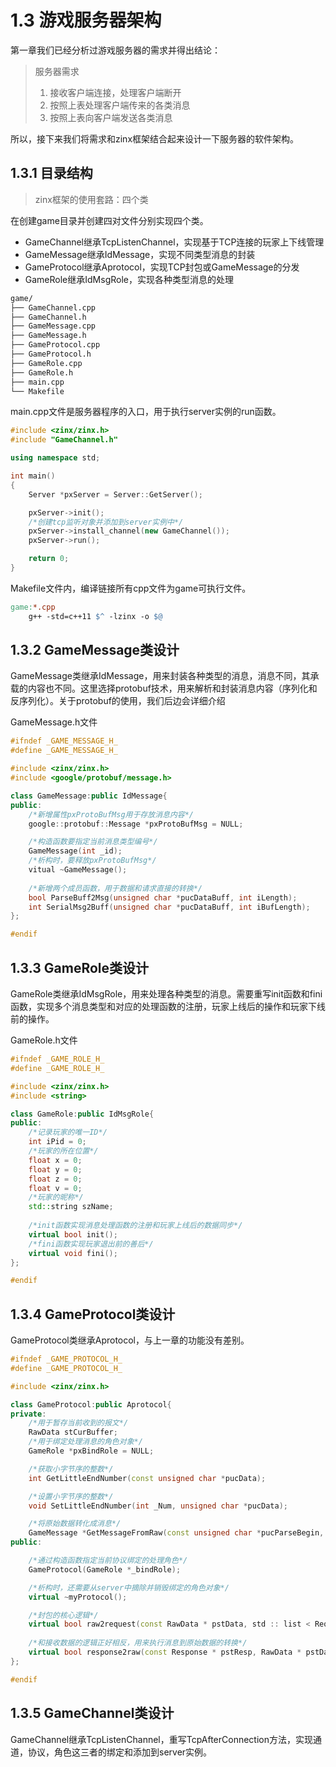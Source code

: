 # 1.3 游戏服务器架构

第一章我们已经分析过游戏服务器的需求并得出结论：

> 服务器需求  
> 1. 接收客户端连接，处理客户端断开  
> 2. 按照上表处理客户端传来的各类消息  
> 3. 按照上表向客户端发送各类消息

所以，接下来我们将需求和zinx框架结合起来设计一下服务器的软件架构。 

## 1.3.1 目录结构

> zinx框架的使用套路：四个类

在创建game目录并创建四对文件分别实现四个类。

+ GameChannel继承TcpListenChannel，实现基于TCP连接的玩家上下线管理
+ GameMessage继承IdMessage，实现不同类型消息的封装
+ GameProtocol继承Aprotocol，实现TCP封包或GameMessage的分发
+ GameRole继承IdMsgRole，实现各种类型消息的处理

```bash
game/
├── GameChannel.cpp
├── GameChannel.h
├── GameMessage.cpp
├── GameMessage.h
├── GameProtocol.cpp
├── GameProtocol.h
├── GameRole.cpp
├── GameRole.h
├── main.cpp
└── Makefile
```

main.cpp文件是服务器程序的入口，用于执行server实例的run函数。

```cpp
#include <zinx/zinx.h>
#include "GameChannel.h"

using namespace std;

int main()
{
    Server *pxServer = Server::GetServer();

    pxServer->init();
    /*创建tcp监听对象并添加到server实例中*/
    pxServer->install_channel(new GameChannel());
    pxServer->run();

    return 0;
}
```

Makefile文件内，编译链接所有cpp文件为game可执行文件。

```Makefile
game:*.cpp
	g++ -std=c++11 $^ -lzinx -o $@
```

## 1.3.2 GameMessage类设计

GameMessage类继承IdMessage，用来封装各种类型的消息，消息不同，其承载的内容也不同。这里选择protobuf技术，用来解析和封装消息内容（序列化和反序列化）。关于protobuf的使用，我们后边会详细介绍

GameMessage.h文件

```cpp
#ifndef _GAME_MESSAGE_H_
#define _GAME_MESSAGE_H_

#include <zinx/zinx.h>
#include <google/protobuf/message.h>

class GameMessage:public IdMessage{
public:
    /*新增属性pxProtoBufMsg用于存放消息内容*/
    google::protobuf::Message *pxProtoBufMsg = NULL;

    /*构造函数要指定当前消息类型编号*/
    GameMessage(int _id);
    /*析构时，要释放pxProtoBufMsg*/
    vitual ~GameMessage();
    
    /*新增两个成员函数，用于数据和请求直接的转换*/
    bool ParseBuff2Msg(unsigned char *pucDataBuff, int iLength);
    int SerialMsg2Buff(unsigned char *pucDataBuff, int iBufLength);
};

#endif
```

## 1.3.3 GameRole类设计

GameRole类继承IdMsgRole，用来处理各种类型的消息。需要重写init函数和fini函数，实现多个消息类型和对应的处理函数的注册，玩家上线后的操作和玩家下线前的操作。

GameRole.h文件

```cpp
#ifndef _GAME_ROLE_H_
#define _GAME_ROLE_H_

#include <zinx/zinx.h>
#include <string>

class GameRole:public IdMsgRole{
public:
    /*记录玩家的唯一ID*/
    int iPid = 0;
    /*玩家的所在位置*/
    float x = 0;
    float y = 0;
    float z = 0;
    float v = 0;
    /*玩家的昵称*/
    std::string szName;
    
    /*init函数实现消息处理函数的注册和玩家上线后的数据同步*/
    virtual bool init();
    /*fini函数实现玩家退出前的善后*/
    virtual void fini();
};

#endif
```

## 1.3.4 GameProtocol类设计

GameProtocol类继承Aprotocol，与上一章的功能没有差别。

```cpp
#ifndef _GAME_PROTOCOL_H_
#define _GAME_PROTOCOL_H_

#include <zinx/zinx.h>

class GameProtocol:public Aprotocol{
private:
    /*用于暂存当前收到的报文*/
    RawData stCurBuffer;
    /*用于绑定处理消息的角色对象*/
    GameRole *pxBindRole = NULL;

    /*获取小字节序的整数*/
    int GetLittleEndNumber(const unsigned char *pucData);

    /*设置小字节序的整数*/
    void SetLittleEndNumber(int _Num, unsigned char *pucData);

    /*将原始数据转化成消息*/
    GameMessage *GetMessageFromRaw(const unsigned char *pucParseBegin, int iLengthLast);
public:

    /*通过构造函数指定当前协议绑定的处理角色*/
    GameProtocol(GameRole *_bindRole);

    /*析构时，还需要从server中摘除并销毁绑定的角色对象*/
    virtual ~myProtocol();

    /*封包的核心逻辑*/
    virtual bool raw2request(const RawData * pstData, std :: list < Request * > & _ReqList);
    
    /*和接收数据的逻辑正好相反，用来执行消息到原始数据的转换*/
    virtual bool response2raw(const Response * pstResp, RawData * pstData);
};

#endif
```

## 1.3.5 GameChannel类设计

GameChannel继承TcpListenChannel，重写TcpAfterConnection方法，实现通道，协议，角色这三者的绑定和添加到server实例。



